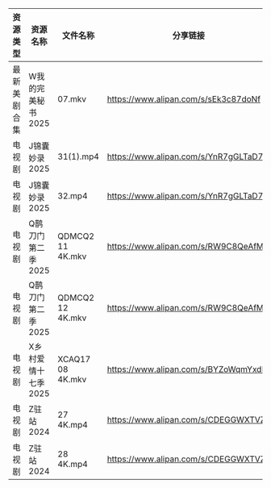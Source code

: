 | 资源类型   | 资源名称         | 文件名称               | 分享链接                                 | 更新时间                |
| ------ | ------------ | ------------------ | ------------------------------------ | ------------------- |
| 最新美剧合集 | W我的完美秘书2025  | 07.mkv             | https://www.alipan.com/s/sEk3c87doNf | 2025-01-25 00:06:46 |
| 电视剧    | J锦囊妙录2025    | 31(1).mp4          | https://www.alipan.com/s/YnR7gGLTaD7 | 2025-01-25 00:06:03 |
| 电视剧    | J锦囊妙录2025    | 32.mp4             | https://www.alipan.com/s/YnR7gGLTaD7 | 2025-01-25 00:06:03 |
| 电视剧    | Q鹊刀门第二季2025  | QDMCQ2  11  4K.mkv | https://www.alipan.com/s/RW9C8QeAfMP | 2025-01-25 00:06:30 |
| 电视剧    | Q鹊刀门第二季2025  | QDMCQ2  12  4K.mkv | https://www.alipan.com/s/RW9C8QeAfMP | 2025-01-25 00:06:30 |
| 电视剧    | X乡村爱情十七季2025 | XCAQ17  08  4K.mkv | https://www.alipan.com/s/BYZoWqmYxdR | 2025-01-25 00:06:49 |
| 电视剧    | Z驻站2024      | 27 4K.mp4          | https://www.alipan.com/s/CDEGGWXTVZe | 2025-01-25 00:07:20 |
| 电视剧    | Z驻站2024      | 28 4K.mp4          | https://www.alipan.com/s/CDEGGWXTVZe | 2025-01-25 00:07:19 |
